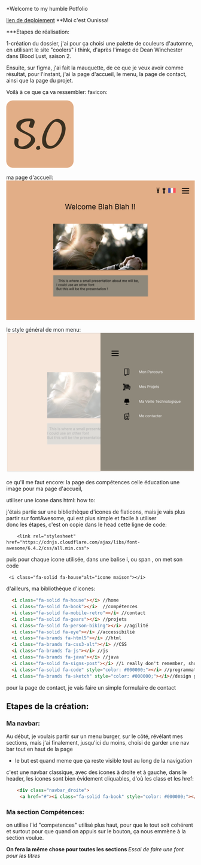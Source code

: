 *Welcome to my humble Potfolio

[lien de deploiement](https://ounissasadaoui.github.io/Portfolio/)
**Moi c'est Ounissa!

***Etapes de réalisation:

1-création du dossier, 
j'ai pour ça choisi une palette de couleurs d'automne, en utilisant le site "coolers" i think, d'après l'image de Dean Winchester dans Blood Lust, saison 2.

Ensuite, sur figma, j'ai fait la mauquette, de ce que je veux avoir comme résultat, pour l'instant, j'ai la page d'accueil, le menu, la page de contact, ainsi que la page du projet.

 Voilà à ce que ça va ressembler:
 favicon:
 
 ![favicon](./asset/apple-touch-icon%201.png)
 
 ma page d'accueil:
 ![icones](./asset/page-acceuil.png)

le style général de mon menu:
![favicon](./asset/page_menu_déroulé.png)

ce qu'il me faut encore:
  la page des compétences
  celle éducation
  une image pour ma page d'accueil, 

utiliser une icone dans html: how to:

j'étais partie sur une bibliothèque d'icones de flaticons, mais je vais plus partir sur fontAwesome, qui est plus simple et facile à utiliser   
donc les étapes, c'est on copie dans le head cette ligne de code:
```
    <link rel="stylesheet" href="https://cdnjs.cloudflare.com/ajax/libs/font-awesome/6.4.2/css/all.min.css">

```

puis pour chaque icone utilisée, dans une balise i, ou span , on met son code 
```
 <i class="fa-solid fa-house"alt="icone maison"></i> 
 ```

d'ailleurs, ma bibliothèque d'icones:
```html
  <i class="fa-solid fa-house"></i> //home
  <i class="fa-solid fa-book"></i>  //compétences
  <i class="fa-solid fa-mobile-retro"></i> //contact
  <i class="fa-solid fa-gears"></i> //projets
  <i class="fa-solid fa-person-biking"></i> //agilité
  <i class="fa-solid fa-eye"></i> //accessibilié
  <i class="fa-brands fa-html5"></i> //html
  <i class="fa-brands fa-css3-alt"></i> //CSS
  <i class="fa-brands fa-js"></i> //js
  <i class="fa-brands fa-java"></i> //java
  <i class="fa-solid fa-signs-post"></i> //i really don't remember, should've done it eralier
  <i class="fa-solid fa-code" style="color: #000000;"></i> //programmation
  <i class="fa-brands fa-sketch" style="color: #000000;"></i>//design graphique

```

pour la page de contact, je vais faire un simple formulaire de contact

## Etapes de la création:
### Ma navbar:
Au début, je voulais partir sur un menu burger, sur le côté, révélant mes sections, mais j'ai finalement, jusqu'ici du moins, choisi de garder une nav bar tout en haut de la page
 * le but est quand meme que ça reste visible tout au long de la navigation

c'est une navbar classique, avec des icones à droite et à gauche, dans le header, les icones sont bien évidement cliquables, d'où les class et les href:
``` html
    <div class="navbar_droite">
     <a href="#"><i class="fa-solid fa-book" style="color: #000000;"></i></a>

```
### Ma section Compétences:
on utilise l'id "competences" utilisé plus haut, pour que le tout soit cohérent et surtout pour que quand on appuis sur le bouton, ça nous emmène à la section voulue.

<b>On fera la même chose pour toutes les sections </b>
<i>  Essai de faire une font pour les titres <i>